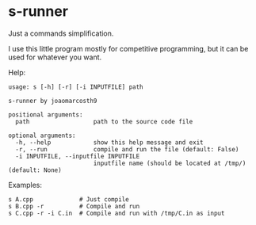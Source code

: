 # s-runner

Just a commands simplification.

I use this little program mostly for competitive programming, but it can be used for whatever you want.

Help:
```
usage: s [-h] [-r] [-i INPUTFILE] path

s-runner by joaomarcosth9

positional arguments:
  path                  path to the source code file

optional arguments:
  -h, --help            show this help message and exit
  -r, --run             compile and run the file (default: False)
  -i INPUTFILE, --inputfile INPUTFILE
                        inputfile name (should be located at /tmp/) (default: None)
```

Examples:

```
s A.cpp             # Just compile
s B.cpp -r          # Compile and run
s C.cpp -r -i C.in  # Compile and run with /tmp/C.in as input
```
